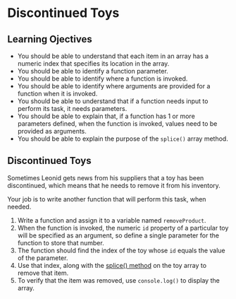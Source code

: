 # Discontinued Toys

## Learning Ojectives

* You should be able to understand that each item in an array has a numeric index that specifies its location in the array.
* You should be able to identify a function parameter.
* You should be able to identify where a function is invoked.
* You should be able to identify where arguments are provided for a function when it is invoked.
* You should be able to understand that if a function needs input to perform its task, it needs parameters.
* You should be able to explain that, if a function has 1 or more parameters defined, when the function is invoked, values need to be provided as arguments.
* You should be able to explain the purpose of the `splice()` array method.

## Discontinued Toys

Sometimes Leonid gets news from his suppliers that a toy has been discontinued, which means that he needs to remove it from his inventory.

Your job is to write another function that will perform this task, when needed.

1. Write a function and assign it to a variable named `removeProduct`.
1. When the function is invoked, the numeric `id` property of a particular toy will be specified as an argument, so define a single parameter for the function to store that number.
1. The function should find the index of the toy whose `id` equals the value of the parameter.
1. Use that index, along with the [splice() method](https://javascript.info/array-methods#splice) on the toy array to remove that item.
1. To verify that the item was removed, use `console.log()` to display the array.

